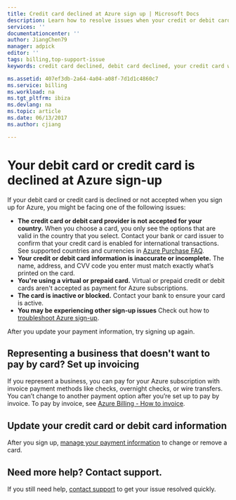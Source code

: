 ```yaml
---
title: Credit card declined at Azure sign up | Microsoft Docs
description: Learn how to resolve issues when your credit or debit card is declined when you try to sign up for Azure.
services: ''
documentationcenter: ''
author: JiangChen79
manager: adpick
editor: ''
tags: billing,top-support-issue
keywords: credit card declined, debit card declined, your credit card was declined, do not honor credit card

ms.assetid: 407ef3db-2a64-4a04-a08f-7d1d1c4860c7
ms.service: billing
ms.workload: na
ms.tgt_pltfrm: ibiza
ms.devlang: na
ms.topic: article
ms.date: 06/13/2017
ms.author: cjiang

---
```

# Your debit card or credit card is declined at Azure sign-up
If your debit card or credit card is declined or not accepted when you sign up for Azure, you might be facing one of the following issues:

* **The credit card or debit card provider is not accepted for your country.** When you choose a card, you only see the options that are valid in the country that you select. Contact your bank or card issuer to confirm that your credit card is enabled for international transactions. See supported countries and currencies in [Azure Purchase FAQ](https://azure.microsoft.com/pricing/faq/).
* **Your credit or debit card information is inaccurate or incomplete.** The name, address, and CVV code you enter must match exactly what’s printed on the card.
* **You're using a virtual or prepaid card.** Virtual or prepaid credit or debit cards aren't accepted as payment for Azure subscriptions.
* **The card is inactive or blocked.** Contact your bank to ensure your card is active.
* **You may be experiencing other sign-up issues** Check out how to [troubleshoot Azure sign-up](billing-troubleshoot-azure-sign-up-issues.md).

After you update your payment information, try signing up again.

## Representing a business that doesn't want to pay by card? Set up invoicing
If you represent a business, you can pay for your Azure subscription with invoice payment methods like checks, overnight checks, or wire transfers. You can’t change to another payment option after you’re set up to pay by invoice. To pay by invoice, see [Azure Billing - How to invoice](https://azure.microsoft.com/pricing/invoicing/).

## Update your credit card or debit card information
After you sign up, [manage your payment information](billing-how-to-change-credit-card.md) to change or remove a card.

## Need more help? Contact support.
If you still need help, [contact support](https://portal.azure.com/?#blade/Microsoft_Azure_Support/HelpAndSupportBlade) to get your issue resolved quickly.
